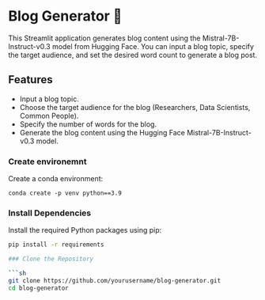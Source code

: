 # Blog Generator 🤖

This Streamlit application generates blog content using the Mistral-7B-Instruct-v0.3 model from Hugging Face. You can input a blog topic, specify the target audience, and set the desired word count to generate a blog post.

## Features

- Input a blog topic.
- Choose the target audience for the blog (Researchers, Data Scientists, Common People).
- Specify the number of words for the blog.
- Generate the blog content using the Hugging Face Mistral-7B-Instruct-v0.3 model.

### Create environemnt
Create a conda environment:

```
conda create -p venv python==3.9
```

### Install Dependencies
Install the required Python packages using pip:

```sh
pip install -r requirements

### Clone the Repository

```sh
git clone https://github.com/yourusername/blog-generator.git
cd blog-generator
